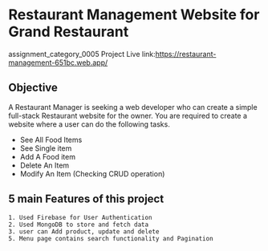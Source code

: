 # Restaurant Management Website for Grand Restaurant
assignment_category_0005
Project Live link:https://restaurant-management-651bc.web.app/ 

## Objective
A Restaurant Manager is seeking a web developer who can create a simple full-stack
Restaurant website for the owner. You are required to create a website where a user can
do the following tasks.
- See All Food Items
- See Single item
- Add A Food item
- Delete An Item
- Modify An Item
(Checking CRUD operation)

## 5 main Features of this project
    1. Used Firebase for User Authentication
    2. Used MongoDB to store and fetch data
    3. user can Add product, update and delete
    5. Menu page contains search functionality and Pagination


